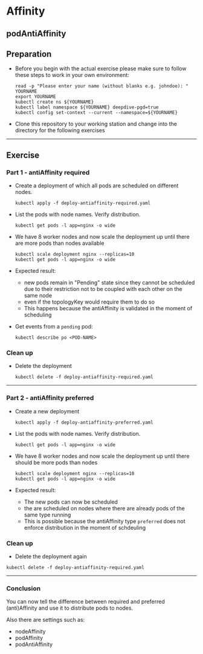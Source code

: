 # Affinity

## podAntiAffinity

## Preparation

* Before you begin with the actual exercise please make sure to follow these steps to work in your own environment:

  ```shell
  read -p "Please enter your name (without blanks e.g. johndoe): " YOURNAME
  export YOURNAME
  kubectl create ns ${YOURNAME}
  kubectl label namespace ${YOURNAME} deepdive-pgd=true
  kubectl config set-context --current --namespace=${YOURNAME}
  ```

* Clone this repository to your working station and change into the directory for the following exercises

---

## Exercise

### Part 1 - antiAffinity required

* Create a deployment of which all pods are scheduled on different nodes.

  ```shell
  kubectl apply -f deploy-antiaffinity-required.yaml 
  ```

* List the pods with node names. Verify distribution.

  ```shell
  kubectl get pods -l app=nginx -o wide
  ```

* We have 8 worker nodes and now scale the deployment up until there are more pods than nodes available

  ```shell
  kubectl scale deployment nginx --replicas=10
  kubectl get pods -l app=nginx -o wide
  ```

* Expected result:
  * new pods remain in "Pending" state since they cannot be scheduled due to their
    restriction not to be coupled with each other on the same node
  * even if the topologyKey would require them to do so
  * This happens because the antiAffinity is validated in the moment of scheduling

* Get events from a `pending` pod:

  ```shell
  kubectl describe po <POD-NAME>
  ```

### Clean up

* Delete the deployment

  ```shell
  kubectl delete -f deploy-antiaffinity-required.yaml
  ```

---

### Part 2 - antiAffinity preferred

* Create a new deployment

  ```shell
  kubectl apply -f deploy-antiaffinity-preferred.yaml
  ```

* List the pods with node names. Verify distribution.

  ```shell
  kubectl get pods -l app=nginx -o wide
  ```

* We have 8 worker nodes and now scale the deployment up until there should be more pods than nodes

  ```shell
  kubectl scale deployment nginx --replicas=10
  kubectl get pods -l app=nginx -o wide
  ```

* Expected result:
  * The new pods can now be scheduled
  * the are scheduled on nodes where there are already pods of the same type running
  * This is possible because the antiAffinity type `preferred` does not enforce
    distribution in the moment of schdeuling

### Clean up

* Delete the deployment again

```shell
kubectl delete -f deploy-antiaffinity-required.yaml
```

---

### Conclusion

You can now tell the difference between required and preferred (anti)Affinity
and use it to distribute pods to nodes.

Also there are settings such as:
- nodeAffinity
- podAffinity
- podAntiAffinity
